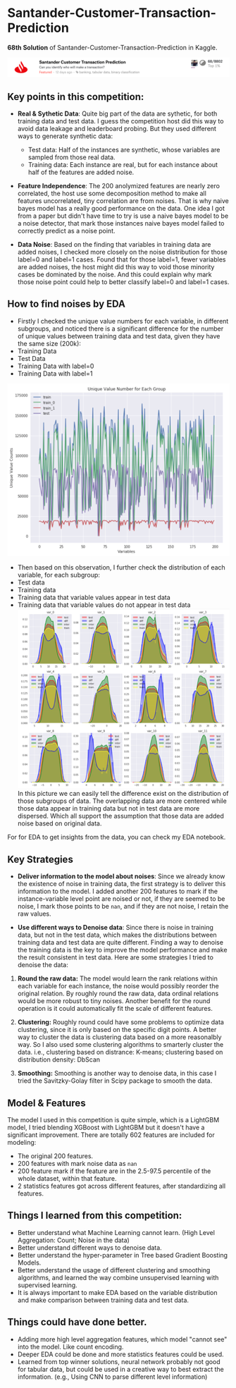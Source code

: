 # Santander-Customer-Transaction-Prediction

**68th Solution** of Santander-Customer-Transaction-Prediction in Kaggle.



![rank](img/rank.png)


## Key points in this competition:
 - **Real & Sythetic Data**: Quite big part of the data are sythetic, for both training data and test data. I guess the competition host did this way to avoid data leakage and leaderboard probing. But they used different ways to generate synthetic data:
    - Test data: Half of the instances are synthetic, whose variables are sampled from those real data.
    - Training data: Each instance are real, but for each instance about half of the features are added noise.
 
 - **Feature Independence**: The 200 anolymized features are nearly zero correlated, the host use some decomposition method to make all features uncorrelated, tiny correlation are from noises. That is why naive bayes model has a really good performance on the data. One idea I got from a paper but didn't have time to try is use a naive bayes model to be a noise detector, that mark those instances naive bayes model failed to correctly predict as a noise point.
 
 
 - **Data Noise**: Based on the finding that variables in training data are added noises, I checked more closely on the noise distribution for those label=0 and label=1 cases. Found that for those label=1, fewer variables are added noises, the host might did this way to void those minority cases be dominated by the noise. And this could explain why mark those noise point could help to better classify label=0 and label=1 cases.

## How to find noises by EDA
 - Firstly I checked the unique value numbers for each variable, in different subgroups, and noticed there is a significant difference for the number of unique values between training data and test data, given they have the same size (200k):
  - Training Data
  - Test Data
  - Training Data with label=0
  - Training Data with label=1

![unique](img/unique_values.png)

 - Then based on this observation, I further check the distribution of each variable, for each subgroup:
  - Test data
  - Training data
  - Training data that variable values appear in test data
  - Training data that variable values do not appear in test data
 ![distribution](img/distribution.png)
 In this picture we can easily tell the difference exist on the distribution of those subgroups of data. The overlapping data are more centered while those data appear in training data but not in test data are more dispersed. Which all support the assumption that those data are added noise based on original data.
 
 For for EDA to get insights from the data, you can check my EDA notebook.
 
## Key Strategies
- **Deliver information to the model about noises**: Since we already know the existence of noise in training data, the first strategy is to deliver this information to the model. I added another 200 features to mark if the instance-variable level point are noised or not, if they are seemed to be noise, I mark those points to be `nan`, and if they are not noise, I retain the raw values.

- **Use different ways to Denoise data**: Since there is noise in training data, but not in the test data, which makes the distributions between training data and test data are quite different. Finding a way to denoise the training data is the key to improve the model performance and make the result consistent in test data. Here are some strategies I tried to denoise the data:
 1. **Round the raw data:** The model would learn the rank relations within each variable for each instance, the noise would possibly reorder the original relation. By roughly round the raw data, data ordinal relations would be more robust to tiny noises. Another benefit for the round operation is it could automatically fit the scale of different features. 
 
 2. **Clustering:** Roughly round could have some problems to optimize data clustering, since it is only based on the specific digit points. A better way to cluster the data is clustering data based on a more reasonalbly way. So I also used some clustering algorithms to smarterly cluster the data. i.e., clustering based on distrance: K-means; clustering based on distribution density: DbScan
 3. **Smoothing:** Smoothing is another way to denoise data, in this case I tried the Savitzky-Golay filter in Scipy package to smooth the data.



## Model & Features
The model I used in this competition is quite simple, which is a LightGBM model, I tried blending XGBoost with LightGBM but it doesn't have a significant improvement.
There are totally 602 features are included for modeling:

-  The original 200 features.
-  200 features with mark noise data as `nan`
-  200 feature mark if the feature are in the 2.5-97.5 percentile of the whole dataset, within that feature.
-  2 statistics features got across different features, after standardizing all features.



## Things I learned from this competition:

* Better understand what Machine Learning cannot learn. (High Level Aggregation: Count; Noise in the data)
* Better understand different ways to denoise data.
* Better understand the hyper-parameter in Tree based Gradient Boosting Models.
* Better understand the usage of different clustering and smoothing algorithms, and learned the way combine unsupervised learning with supervised learning.
* It is always important to make EDA based on the variable distribution and make comparison between training data and test data.


## Things could have done better.

* Adding more high level aggregation features, which model "cannot see" into the model. Like count encoding.
* Deeper EDA could be done and more statistics features could be used.
* Learned from top winner solutions, neural network probably not good for tabular data, but could be used in a creative way to best extract the information. (e.g., Using CNN to parse different level information)